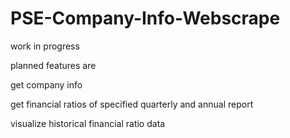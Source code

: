 # PSE-Company-Info-Webscrape

work in progress


planned features are  

get company info 

get financial ratios of specified quarterly and annual report 

visualize historical financial ratio data 
